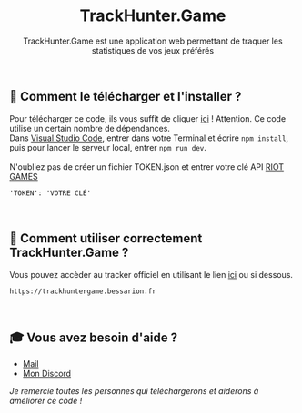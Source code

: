 <h1 align="center">TrackHunter.Game</h1>
<p align="center">TrackHunter.Game est une application web permettant de traquer les statistiques de vos jeux préférés</p><br />

## 🏹 **Comment le télécharger et l'installer ?**
Pour télécharger ce code, ils vous suffit de cliquer [ici](https://github.com/MaxouLeKangou/TrackHunter/releases) ! Attention. Ce code utilise un certain nombre de dépendances.<br />
Dans [Visual Studio Code](https://code.visualstudio.com/), entrer dans votre Terminal et écrire ```npm install```, puis pour lancer le serveur local, entrer ```npm run dev```.<br /><br />
N'oubliez pas de créer un fichier TOKEN.json et entrer votre clé API [RIOT GAMES](https://developer.riotgames.com/)
```
'TOKEN': 'VOTRE CLÉ'
```
<br />

## 👀 **Comment utiliser correctement TrackHunter.Game ?**
Vous pouvez accèder au tracker officiel en utilisant le lien [ici](https://trackhuntergame.bessarion.fr) ou si dessous.<br />
```
https://trackhuntergame.bessarion.fr
```
<br />

## 🎓 **Vous avez besoin d'aide ?**

- [Mail](mailto:maxime.legrand02@edu.univ-fcomte.fr)
- [Mon Discord](https://discord.gg/8SfwgQqQxh)

_Je remercie toutes les personnes qui téléchargerons et aiderons à améliorer ce code !_
